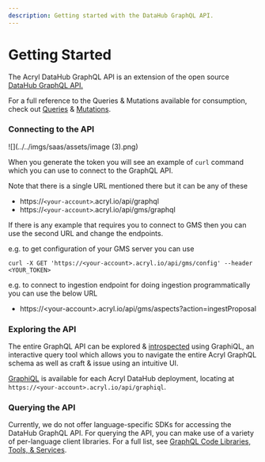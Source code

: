 ```yaml
---
description: Getting started with the DataHub GraphQL API.
---
```


# Getting Started

The Acryl DataHub GraphQL API is an extension of the open source [DataHub GraphQL API.](https://datahubproject.io/docs/api/graphql/overview/)

For a full reference to the Queries & Mutations available for consumption, check out [Queries](https://datahubproject.io/docs/graphql/queries/) & [Mutations](https://datahubproject.io/docs/graphql/mutations).&#x20;

### Connecting to the API

![](../../imgs/saas/assets/image (3).png)

When you generate the token you will see an example of `curl` command which you can use to connect to the GraphQL API.

Note that there is a single URL mentioned there but it can be any of these

* https://`<your-account>`.acryl.io/api/graphql
* https://`<your-account>`.acryl.io/api/gms/graphql

If there is any example that requires you to connect to GMS then you can use the second URL and change the endpoints.&#x20;

e.g. to get configuration of your GMS server you can use

```
curl -X GET 'https://<your-account>.acryl.io/api/gms/config' --header <YOUR_TOKEN>
```

e.g. to connect to ingestion endpoint for doing ingestion programmatically you can use the below URL

* https://\<your-account>.acryl.io/api/gms/aspects?action=ingestProposal

### Exploring the API

The entire GraphQL API can be explored & [introspected](https://graphql.org/learn/introspection/) using GraphiQL, an interactive query tool which allows you to navigate the entire Acryl GraphQL schema as well as craft & issue using an intuitive UI.

[GraphiQL](https://www.gatsbyjs.com/docs/how-to/querying-data/running-queries-with-graphiql/) is available for each Acryl DataHub deployment, locating at `https://<your-account>.acryl.io/api/graphiql`.&#x20;



### Querying the API

Currently, we do not offer language-specific SDKs for accessing the DataHub GraphQL API. For querying the API, you can make use of a variety of per-language client libraries. For a full list, see [GraphQL Code Libraries, Tools, & Services](https://graphql.org/code/).&#x20;
